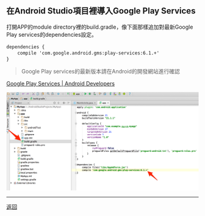 ## 在Android Studio項目裡導入Google Play Services

打開APP的module directory裡的build.gradle，像下面那樣追加對最新Google Play services的dependencies設定。

```
dependencies {
	compile 'com.google.android.gms:play-services:6.1.+'
}
```

> Google Play services的最新版本請在Android的開發網站進行確認

[Google Play Services | Android Developers](https://developer.android.com/google/play-services/index.html)


![googlePlayServices01](./img01.png)

---
[返回](../README.md)

